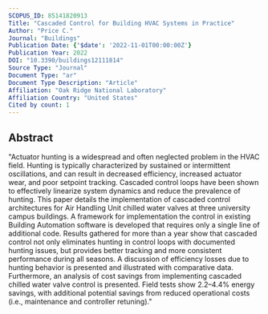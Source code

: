 ```yaml
---
SCOPUS_ID: 85141820913
Title: "Cascaded Control for Building HVAC Systems in Practice"
Author: "Price C."
Journal: "Buildings"
Publication Date: {'$date': '2022-11-01T00:00:00Z'}
Publication Year: 2022
DOI: "10.3390/buildings12111814"
Source Type: "Journal"
Document Type: "ar"
Document Type Description: "Article"
Affiliation: "Oak Ridge National Laboratory"
Affiliation Country: "United States"
Cited by count: 1
---
```


## Abstract
"Actuator hunting is a widespread and often neglected problem in the HVAC field. Hunting is typically characterized by sustained or intermittent oscillations, and can result in decreased efficiency, increased actuator wear, and poor setpoint tracking. Cascaded control loops have been shown to effectively linearize system dynamics and reduce the prevalence of hunting. This paper details the implementation of cascaded control architectures for Air Handling Unit chilled water valves at three university campus buildings. A framework for implementation the control in existing Building Automation software is developed that requires only a single line of additional code. Results gathered for more than a year show that cascaded control not only eliminates hunting in control loops with documented hunting issues, but provides better tracking and more consistent performance during all seasons. A discussion of efficiency losses due to hunting behavior is presented and illustrated with comparative data. Furthermore, an analysis of cost savings from implementing cascaded chilled water valve control is presented. Field tests show 2.2–4.4% energy savings, with additional potential savings from reduced operational costs (i.e., maintenance and controller retuning)."
